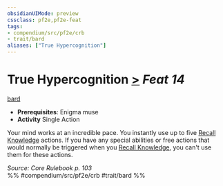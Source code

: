 ```yaml
---
obsidianUIMode: preview
cssclass: pf2e,pf2e-feat
tags:
- compendium/src/pf2e/crb
- trait/bard
aliases: ["True Hypercognition"]
---
```

# True Hypercognition  [>](/rules/core-rulebook/chapter-9-playing-the-game.md#Actions "Single Action") *Feat 14*  
[bard](/rules/traits/bard.md)  

- **Prerequisites**: Enigma muse
- **Activity** Single Action

Your mind works at an incredible pace. You instantly use up to five [Recall Knowledge](/rules/actions/recall-knowledge.md) actions. If you have any special abilities or free actions that would normally be triggered when you [Recall Knowledge](/rules/actions/recall-knowledge.md), you can't use them for these actions.

*Source: Core Rulebook p. 103*  
%% #compendium/src/pf2e/crb #trait/bard %%